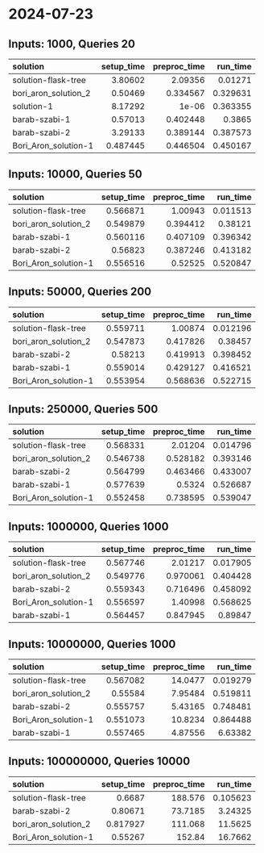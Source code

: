 # 2024-07-23

## Inputs: 1000, Queries 20

| solution             |   setup_time |   preproc_time |   run_time |
|:---------------------|-------------:|---------------:|-----------:|
| solution-flask-tree  |     3.80602  |       2.09356  |   0.01271  |
| bori_aron_solution_2 |     0.50469  |       0.334567 |   0.329631 |
| solution-1           |     8.17292  |       1e-06    |   0.363355 |
| barab-szabi-1        |     0.57013  |       0.402448 |   0.3865   |
| barab-szabi-2        |     3.29133  |       0.389144 |   0.387573 |
| Bori_Aron_solution-1 |     0.487445 |       0.446504 |   0.450167 |

## Inputs: 10000, Queries 50

| solution             |   setup_time |   preproc_time |   run_time |
|:---------------------|-------------:|---------------:|-----------:|
| solution-flask-tree  |     0.566871 |       1.00943  |   0.011513 |
| bori_aron_solution_2 |     0.549879 |       0.394412 |   0.38121  |
| barab-szabi-1        |     0.560116 |       0.407109 |   0.396342 |
| barab-szabi-2        |     0.56823  |       0.387246 |   0.413182 |
| Bori_Aron_solution-1 |     0.556516 |       0.52525  |   0.520847 |

## Inputs: 50000, Queries 200

| solution             |   setup_time |   preproc_time |   run_time |
|:---------------------|-------------:|---------------:|-----------:|
| solution-flask-tree  |     0.559711 |       1.00874  |   0.012196 |
| bori_aron_solution_2 |     0.547873 |       0.417826 |   0.38457  |
| barab-szabi-2        |     0.58213  |       0.419913 |   0.398452 |
| barab-szabi-1        |     0.559014 |       0.429127 |   0.416521 |
| Bori_Aron_solution-1 |     0.553954 |       0.568636 |   0.522715 |

## Inputs: 250000, Queries 500

| solution             |   setup_time |   preproc_time |   run_time |
|:---------------------|-------------:|---------------:|-----------:|
| solution-flask-tree  |     0.568331 |       2.01204  |   0.014796 |
| bori_aron_solution_2 |     0.546738 |       0.528182 |   0.393146 |
| barab-szabi-2        |     0.564799 |       0.463466 |   0.433007 |
| barab-szabi-1        |     0.577639 |       0.5324   |   0.526687 |
| Bori_Aron_solution-1 |     0.552458 |       0.738595 |   0.539047 |

## Inputs: 1000000, Queries 1000

| solution             |   setup_time |   preproc_time |   run_time |
|:---------------------|-------------:|---------------:|-----------:|
| solution-flask-tree  |     0.567746 |       2.01217  |   0.017905 |
| bori_aron_solution_2 |     0.549776 |       0.970061 |   0.404428 |
| barab-szabi-2        |     0.559343 |       0.716496 |   0.458092 |
| Bori_Aron_solution-1 |     0.556597 |       1.40998  |   0.568625 |
| barab-szabi-1        |     0.564457 |       0.847945 |   0.89847  |

## Inputs: 10000000, Queries 1000

| solution             |   setup_time |   preproc_time |   run_time |
|:---------------------|-------------:|---------------:|-----------:|
| solution-flask-tree  |     0.567082 |       14.0477  |   0.019279 |
| bori_aron_solution_2 |     0.55584  |        7.95484 |   0.519811 |
| barab-szabi-2        |     0.555757 |        5.43165 |   0.748481 |
| Bori_Aron_solution-1 |     0.551073 |       10.8234  |   0.864488 |
| barab-szabi-1        |     0.557465 |        4.87556 |   6.63382  |

## Inputs: 100000000, Queries 10000

| solution             |   setup_time |   preproc_time |   run_time |
|:---------------------|-------------:|---------------:|-----------:|
| solution-flask-tree  |     0.6687   |       188.576  |   0.105623 |
| barab-szabi-2        |     0.80671  |        73.7185 |   3.24325  |
| bori_aron_solution_2 |     0.817927 |       111.068  |  11.5625   |
| Bori_Aron_solution-1 |     0.55267  |       152.84   |  16.7662   |